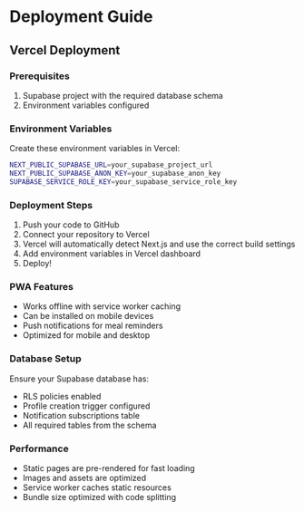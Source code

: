 # Deployment Guide

## Vercel Deployment

### Prerequisites
1. Supabase project with the required database schema
2. Environment variables configured

### Environment Variables
Create these environment variables in Vercel:

```bash
NEXT_PUBLIC_SUPABASE_URL=your_supabase_project_url
NEXT_PUBLIC_SUPABASE_ANON_KEY=your_supabase_anon_key
SUPABASE_SERVICE_ROLE_KEY=your_supabase_service_role_key
```

### Deployment Steps
1. Push your code to GitHub
2. Connect your repository to Vercel
3. Vercel will automatically detect Next.js and use the correct build settings
4. Add environment variables in Vercel dashboard
5. Deploy!

### PWA Features
- Works offline with service worker caching
- Can be installed on mobile devices
- Push notifications for meal reminders
- Optimized for mobile and desktop

### Database Setup
Ensure your Supabase database has:
- RLS policies enabled
- Profile creation trigger configured  
- Notification subscriptions table
- All required tables from the schema

### Performance
- Static pages are pre-rendered for fast loading
- Images and assets are optimized
- Service worker caches static resources
- Bundle size optimized with code splitting